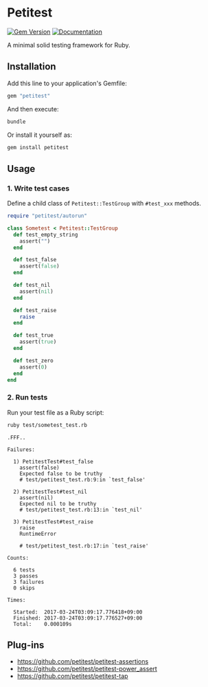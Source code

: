# Petitest

[![Gem Version](https://badge.fury.io/rb/petitest.svg)](https://rubygems.org/gems/petitest)
[![Documentation](http://img.shields.io/badge/docs-rdoc.info-blue.svg)](http://www.rubydoc.info/github/petitest/petitest)

A minimal solid testing framework for Ruby.

## Installation

Add this line to your application's Gemfile:

```ruby
gem "petitest"
```

And then execute:

```bash
bundle
```

Or install it yourself as:

```bash
gem install petitest
```

## Usage

### 1. Write test cases

Define a child class of `Petitest::TestGroup` with `#test_xxx` methods.

```ruby
require "petitest/autorun"

class Sometest < Petitest::TestGroup
  def test_empty_string
    assert("")
  end

  def test_false
    assert(false)
  end

  def test_nil
    assert(nil)
  end

  def test_raise
    raise
  end

  def test_true
    assert(true)
  end

  def test_zero
    assert(0)
  end
end
```

### 2. Run tests

Run your test file as a Ruby script:

```bash
ruby test/sometest_test.rb
```

```
.FFF..

Failures:

  1) PetitestTest#test_false
    assert(false)
    Expected false to be truthy
    # test/petitest_test.rb:9:in `test_false'

  2) PetitestTest#test_nil
    assert(nil)
    Expected nil to be truthy
    # test/petitest_test.rb:13:in `test_nil'

  3) PetitestTest#test_raise
    raise
    RuntimeError

    # test/petitest_test.rb:17:in `test_raise'

Counts:

  6 tests
  3 passes
  3 failures
  0 skips

Times:

  Started:  2017-03-24T03:09:17.776418+09:00
  Finished: 2017-03-24T03:09:17.776527+09:00
  Total:    0.000109s
```

## Plug-ins

- https://github.com/petitest/petitest-assertions
- https://github.com/petitest/petitest-power_assert
- https://github.com/petitest/petitest-tap
